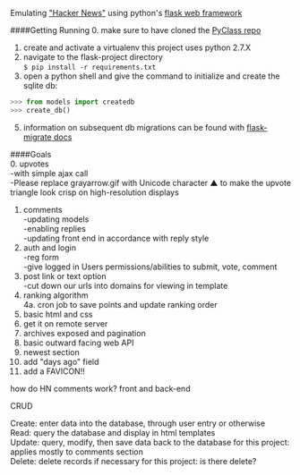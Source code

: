 Emulating ["Hacker News"](https://news.ycombinator.com/) using python's [flask web framework](http://flask.pocoo.org/)


####Getting Running
0. make sure to have cloned the [PyClass repo](https://github.com/PyClass/PyClassLessons)
1. create and activate a virtualenv this project uses python 2.7.X     
3. navigate to the flask-project directory    
    `$ pip install -r requirements.txt`    
4. open a python shell and give the command to initialize and create the sqlite db:     
```python    
>>> from models import createdb    
>>> create_db()    
```    
5. information on subsequent db migrations can be found with [flask-migrate docs](https://flask-migrate.readthedocs.org/en/latest/)    


####Goals    
0. upvotes    
    -with simple ajax call     
    -Please replace grayarrow.gif with Unicode character ▲ to make the upvote triangle look crisp on high-resolution displays    
1. comments    
    -updating models    
    -enabling replies    
    -updating front end in accordance with reply style    
2. auth and login    
    -reg form    
    -give logged in Users permissions/abilities to submit, vote, comment    
3. post link or text option    
    -cut down our urls into domains for viewing in template    
4. ranking algorithm    
 4a. cron job to save points and update ranking order    
5. basic html and css    
6. get it on remote server    
6. archives exposed and pagination    
7. basic outward facing web API    
8. newest section    
9. add "days ago" field    
10. add a FAVICON!! 

how do HN comments work? front and back-end



CRUD

Create: enter data into the database, through user entry or otherwise     
Read: query the database and display in html templates     
Update: query, modify, then save data back to the database     for this project: applies mostly to comments section    
Delete: delete records if necessary   for this project: is there delete?     